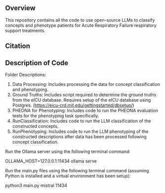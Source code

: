 ## Overview
This repository contains all the code to use open-source LLMs to classify concepts and phenotype patients for Acute Respiratory Failure respiratory support treatments.

## Citation


## Description of Code
Folder Descriptions:

1) Data Processing: Includes processing the data for concept classification and phenotyping.
2) Ground Truths: Includes script required to determine the ground truths from the eICU database. Requires setup of the eICU database using Postgres. (https://eicu-crd.mit.edu/gettingstarted/dbsetup/)
3) PHEONA for Phenotyping: Includes code to run the PHEONA evaluation tests for the phenotyping task specifically.
4) RunClassification: Includes code to run the LLM classification of the constructed concepts.
5) RunPhenotyping: Includes code to run the LLM phenotyping of the constructed descriptions after data has been processed following concept classification.

Run the Ollama server using the following terminal command:

OLLAMA_HOST=127.0.0.1:11434 ollama serve

Run the main.py files using the following terminal command (assuming Python is installed and a virtual environment has been setup):

python3 main.py mistral 11434
